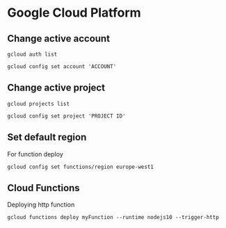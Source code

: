 # Google Cloud Platform


## Change active account

`gcloud auth list`

`gcloud config set account 'ACCOUNT'`

## Change active project

`gcloud projects list`

`gcloud config set project 'PROJECT ID'`

## Set default region

For function deploy

`gcloud config set functions/region europe-west1`

## Cloud Functions

Deploying http function

`gcloud functions deploy myFunction --runtime nodejs10 --trigger-http`
